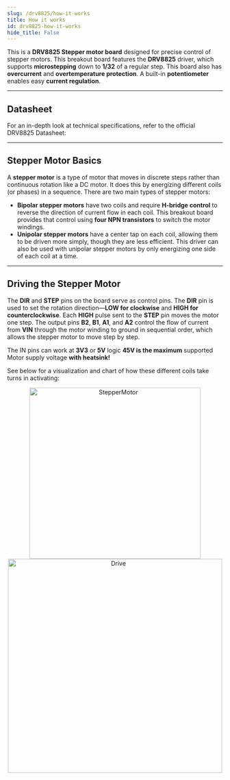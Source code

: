 ```yaml
---
slug: /drv8825/how-it-works 
title: How it works
id: drv8825-how-it-works 
hide_title: False
---  
```


This is a **DRV8825 Stepper motor board** designed for precise control of stepper motors. This breakout board features the **DRV8825** driver, which supports **microstepping** down to **1/32** of a regular step. This board also has **overcurrent** and **overtemperature protection**. A built-in **potentiometer** enables easy **current regulation**.

---

## Datasheet

For an in-depth look at technical specifications, refer to the official DRV8825 Datasheet:  

<QuickLink  
  title="MAX7219 Datasheet"  
  description="Detailed technical documentation for the DRV8825 driver"  
  url="https://www.ti.com/lit/ds/symlink/drv8825.pdf"  
/>  

---

## Stepper Motor Basics

A **stepper motor** is a type of motor that moves in discrete steps rather than continuous rotation like a DC motor. It does this by energizing different coils (or phases) in a sequence. There are two main types of stepper motors:  

- **Bipolar stepper motors** have two coils and require **H-bridge control** to reverse the direction of current flow in each coil. This breakout board provides that control using **four NPN transistors** to switch the motor windings.  
- **Unipolar stepper motors** have a center tap on each coil, allowing them to be driven more simply, though they are less efficient. This driver can also be used with unipolar stepper motors by only energizing one side of each coil at a time.  

---

## Driving the Stepper Motor

The **DIR** and **STEP** pins on the board serve as control pins. The **DIR** pin is used to set the rotation direction—**LOW for clockwise** and **HIGH for counterclockwise**. Each **HIGH** pulse sent to the **STEP** pin moves the motor one step. The output pins **B2**, **B1**, **A1**, and **A2** control the flow of current from **VIN** through the motor winding to ground in sequential order, which allows the stepper motor to move step by step.

<InfoBox>The IN pins can work at **3V3** or **5V** logic</InfoBox>
<WarningBox>**45V is the maximum** supported Motor supply voltage **with heatsink!**</WarningBox>

See below for a visualization and chart of how these different coils take turns in activating:

<div align="center">
  <a title="Wapcaplet; Teravolt. The original uploader was Teravolt at English Wikipedia., GFDL &lt;http://www.gnu.org/copyleft/fdl.html&gt;, via Wikimedia Commons" href="https://commons.wikimedia.org/wiki/File:StepperMotor.gif">
    <img width="400" alt="StepperMotor" src="https://upload.wikimedia.org/wikipedia/commons/6/67/StepperMotor.gif?20100925065005"/>
  </a>
</div>
<div align="center">
    <a title="Misan2010, CC BY 3.0 &lt;https://creativecommons.org/licenses/by/3.0&gt;, via Wikimedia Commons" href="https://commons.wikimedia.org/wiki/File:Drive.png"><img width="500" alt="Drive" src="https://upload.wikimedia.org/wikipedia/commons/8/85/Drive.png"></img></a>
</div>
